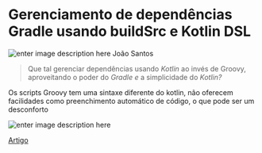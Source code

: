 # Gerenciamento de dependências Gradle usando buildSrc e Kotlin DSL
![enter image description here](https://cdn-images-1.medium.com/max/800/1*UEn5O8XYb-tfj9HcdlHFlg.png)
João Santos


> Que tal gerenciar dependências usando _Kotlin_ ao invés de Groovy, aproveitando o poder do _Gradle e_ a simplicidade do _Kotlin?_

Os scripts Groovy tem uma sintaxe diferente do kotlin, não oferecem facilidades como preenchimento automático de código, o que pode ser um desconforto

![enter image description here](https://cdn-images-1.medium.com/max/873/1*iclq-Cq_aOAMn36KttlgXQ.png)

[Artigo](https://joaomarcelo-ms.medium.com/prot%C3%B3tipo-de-maquina-injetora-para-seringa-60ml-com-arduino-6b15f981d936)
